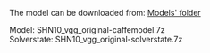 The model can be downloaded from: [Models' folder](https://drive.google.com/open?id=1Amp9jJSu32tZ_DHe_ljziGzC-fE42Pfg)

Model: SHN10_vgg_original-caffemodel.7z<br>
Solverstate: SHN10_vgg_original-solverstate.7z
